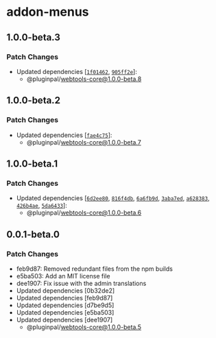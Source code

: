 # addon-menus

## 1.0.0-beta.3

### Patch Changes

- Updated dependencies [[`1f01462`](https://github.com/pluginpal/strapi-webtools/commit/1f01462d4bcabd65772eb9733d76746834d9e508), [`905ff2e`](https://github.com/pluginpal/strapi-webtools/commit/905ff2ea322aa1a21b836e76fb6f095de660c430)]:
  - @pluginpal/webtools-core@1.0.0-beta.8

## 1.0.0-beta.2

### Patch Changes

- Updated dependencies [[`fae4c75`](https://github.com/pluginpal/strapi-webtools/commit/fae4c75d7fb67ab9cc60d5b8a48d4f136b24e128)]:
  - @pluginpal/webtools-core@1.0.0-beta.7

## 1.0.0-beta.1

### Patch Changes

- Updated dependencies [[`6d2ee80`](https://github.com/pluginpal/strapi-webtools/commit/6d2ee80506aa3df8d0bc6ceb5031bc79cd253e8d), [`816f4db`](https://github.com/pluginpal/strapi-webtools/commit/816f4db1577a576438d048d5e244d19a17035e57), [`6a6fb9d`](https://github.com/pluginpal/strapi-webtools/commit/6a6fb9d0a58c8cf9d1ed159c11b6a197ec3de916), [`3aba7ed`](https://github.com/pluginpal/strapi-webtools/commit/3aba7ed6b814e2588f3403b5f8884f9e90ac7b34), [`a628383`](https://github.com/pluginpal/strapi-webtools/commit/a628383adf5aa0640c97e7379af1a2dd308e80fb), [`426b4ae`](https://github.com/pluginpal/strapi-webtools/commit/426b4aee9a80f080cd3ba2627360eb5b23230c88), [`5da6433`](https://github.com/pluginpal/strapi-webtools/commit/5da643305f62a2a2cd6d56a9ffa9885a3d2d9a02)]:
  - @pluginpal/webtools-core@1.0.0-beta.6

## 0.0.1-beta.0

### Patch Changes

- feb9d87: Removed redundant files from the npm builds
- e5ba503: Add an MIT license file
- dee1907: Fix issue with the admin translations
- Updated dependencies [0b32de2]
- Updated dependencies [feb9d87]
- Updated dependencies [d7be9d5]
- Updated dependencies [e5ba503]
- Updated dependencies [dee1907]
  - @pluginpal/webtools-core@1.0.0-beta.5
